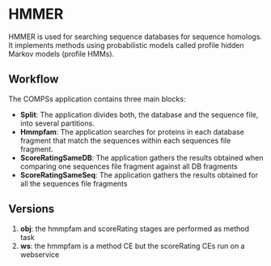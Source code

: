 # HMMER
HMMER is used for searching sequence databases for sequence homologs. It implements methods using probabilistic models called profile hidden Markov models (profile HMMs).

## Workflow
The COMPSs application contains three main blocks:
  *  **Split**: The application divides both, the database and the sequence file, into several partitions.
  *  **Hmmpfam**: The application searches for proteins in each database fragment that match the sequences within each sequences file fragment.  
  *  **ScoreRatingSameDB**: The application gathers the results obtained when comparing one sequences file fragment against all DB fragments 
  *  **ScoreRatingSameSeq**: The application gathers the results obtained for all the sequences file fragments

## Versions
  1.  **obj**: the hmmpfam and scoreRating stages are performed as method task
  2.  **ws**: the hmmpfam is a method CE but the scoreRating CEs run on a webservice
